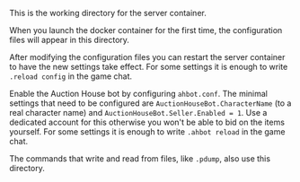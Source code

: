 This is the working directory for the server container.

When you launch the docker container for the first time, the configuration files will appear in this directory.

After modifying the configuration files you can restart the server container to have the new settings take effect. For some settings it is enough to write `.reload config` in the game chat.

Enable the Auction House bot by configuring `ahbot.conf`. The minimal settings that need to be configured are `AuctionHouseBot.CharacterName` (to a real character name) and `AuctionHouseBot.Seller.Enabled = 1`. Use a dedicated account for this otherwise you won't be able to bid on the items yourself. For some settings it is enough to write `.ahbot reload` in the game chat.

The commands that write and read from files, like `.pdump`, also use this directory.
